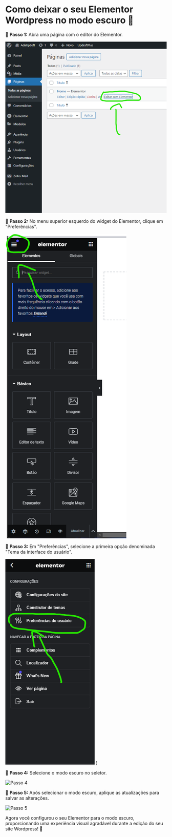 # Como deixar o seu Elementor Wordpress no modo escuro 🌙

📝 **Passo 1:** Abra uma página com o editor do Elementor.

![Passo 1](https://raw.githubusercontent.com/Gledesonsc/Como-deixar-o-seu-Elementor-Wordpress-no-modo-escuro/main/01.png)

📝 **Passo 2:** No menu superior esquerdo do widget do Elementor, clique em "Preferências".

![Passo 2](https://raw.githubusercontent.com/Gledesonsc/Como-deixar-o-seu-Elementor-Wordpress-no-modo-escuro/main/02.png)

📝 **Passo 3:** Em "Preferências", selecione a primeira opção denominada "Tema da interface do usuário".

![Passo 3](https://raw.githubusercontent.com/Gledesonsc/Como-deixar-o-seu-Elementor-Wordpress-no-modo-escuro/main/03.png)
)

📝 **Passo 4:** Selecione o modo escuro no seletor.

![Passo 4](link_da_imagem_passo_4)

📝 **Passo 5:** Após selecionar o modo escuro, aplique as atualizações para salvar as alterações.

![Passo 5](link_da_imagem_passo_5)

Agora você configurou o seu Elementor para o modo escuro, proporcionando uma experiência visual agradável durante a edição do seu site Wordpress! 🎉
